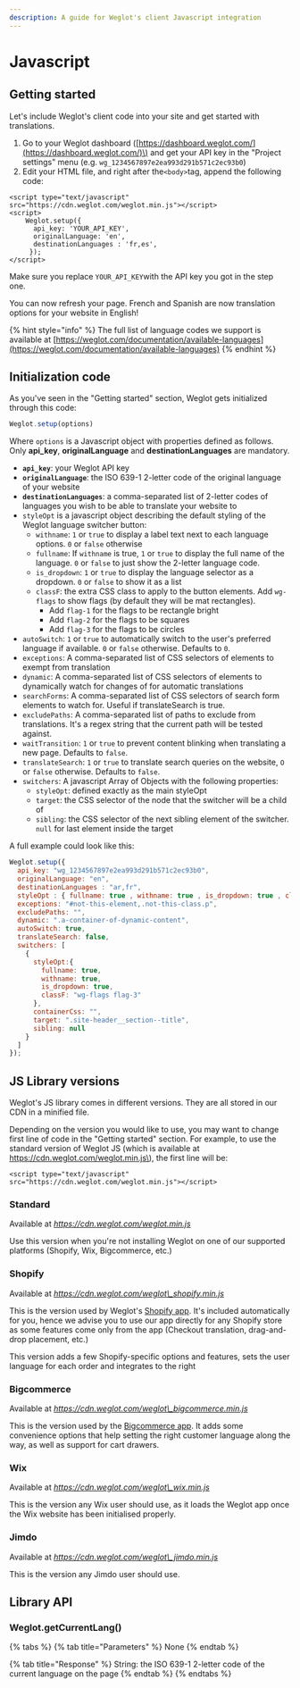 ```yaml
---
description: A guide for Weglot's client Javascript integration
---
```


# Javascript

## Getting started

Let's include Weglot's client code into your site and get started with translations.

1. Go to your Weglot dashboard \([https://dashboard.weglot.com/](https://dashboard.weglot.com/)\) and get your API key in the "Project settings" menu \(e.g. `wg_1234567897e2ea993d291b571c2ec93b0`\)
2. Edit your HTML file, and right after the`<body>`tag, append the following code:

```markup
<script type="text/javascript" src="https://cdn.weglot.com/weglot.min.js"></script>
<script>
	Weglot.setup({
	  api_key: 'YOUR_API_KEY',
	  originalLanguage: 'en',
	  destinationLanguages : 'fr,es',
	 });
</script>
```

Make sure you replace `YOUR_API_KEY`with the API key you got in the step one.

You can now refresh your page. French and Spanish are now translation options for your website in English!

{% hint style="info" %}
The full list of language codes we support is available at [https://weglot.com/documentation/available-languages](https://weglot.com/documentation/available-languages)
{% endhint %}

## Initialization code

As you've seen in the "Getting started" section, Weglot gets initialized through this code:

```javascript
Weglot.setup(options)
```

Where `options` is a Javascript object with properties defined as follows. Only **api\_key**, **originalLanguage** and **destinationLanguages** are mandatory.

* **`api_key`**: your Weglot API key
* **`originalLanguage`**: the ISO 639-1 2-letter code of the original language of your website
* **`destinationLanguages`**: a comma-separated list of 2-letter codes of languages you wish to be able to translate your website to
* `styleOpt` is a javascript object describing the default styling of the Weglot language switcher button:
  * `withname`: `1` or `true` to display a label text next to each language options. `0` or `false` otherwise
  * `fullname`: If `withname` is true, `1` or `true` to display the full name of the language. `0` or `false` to just show the 2-letter language code.
  * `is_dropdown`: `1` or `true` to display the language selector as a dropdown. `0` or `false` to show it as a list
  * `classF`: the extra CSS class to apply to the button elements. Add `wg-flags` to show flags \(by default they will be mat rectangles\).
    * Add `flag-1` for the flags to be rectangle bright
    * Add `flag-2` for the flags to be squares
    * Add `flag-3` for the flags to be circles
* `autoSwitch`: `1` or `true` to automatically switch to the user's preferred language if available. `0` or `false` otherwise. Defaults to `0`.
* `exceptions`: A comma-separated list of CSS selectors of elements to exempt from translation
* `dynamic`: A comma-separated list of CSS selectors of elements to dynamically watch for changes of for automatic translations
* `searchForms`: A comma-separated list of CSS selectors of search form elements to watch for. Useful if translateSearch is true.
* `excludePaths`: A comma-separated list of paths to exclude from translations. It's a regex string that the current path will be tested against.
* `waitTransition`: `1` or `true` to prevent content blinking when translating a new page. Defaults to `false`.
* `translateSearch`: `1` or `true` to translate search queries on the website, `O` or `false` otherwise. Defaults to `false`.
* `switchers`: A javascript Array of Objects with the following properties:
  * `styleOpt`: defined exactly as the main styleOpt
  * `target`: the CSS selector of the node that the switcher will be a child of
  * `sibling`: the CSS selector of the next sibling element of the switcher. `null` for last element inside the target

A full example could look like this:

```javascript
Weglot.setup({
  api_key: "wg_1234567897e2ea993d291b571c2ec93b0",
  originalLanguage: "en",
  destinationLanguages : "ar,fr",
  styleOpt : { fullname: true , withname: true , is_dropdown: true , classF: "wg-flags flag-3" },
  exceptions: "#not-this-element,.not-this-class.p",
  excludePaths: "",
  dynamic: ".a-container-of-dynamic-content",
  autoSwitch: true,
  translateSearch: false,
  switchers: [
    {
      styleOpt:{
        fullname: true,
        withname: true,
        is_dropdown: true,
        classF: "wg-flags flag-3"
      },
      containerCss: "",
      target: ".site-header__section--title",
      sibling: null
    }
  ]
});
```

## JS Library versions

Weglot's JS library comes in different versions. They are all stored in our CDN in a minified file.

Depending on the version you would like to use, you may want to change first line of code in the "Getting started" section. For example, to use the standard version of Weglot JS \(which is available at https://cdn.weglot.com/weglot.min.js\), the first line will be:

```markup
<script type="text/javascript" src="https://cdn.weglot.com/weglot.min.js"></script>
```

### **Standard**

Available at _https://cdn.weglot.com/weglot.min.js_

Use this version when you're not installing Weglot on one of our supported platforms \(Shopify, Wix, Bigcommerce, etc.\)

### Shopify

Available at _https://cdn.weglot.com/weglot\_shopify.min.js_ 

This is the version used by Weglot's [Shopify app](https://apps.shopify.com/weglot). It's included automatically for you, hence we advise you to use our app directly for any Shopify store as some features come only from the app \(Checkout translation, drag-and-drop placement, etc.\)

This version adds a few Shopify-specific options and features, sets the user language for each order and integrates to the right

### **Bigcommerce**

Available at _https://cdn.weglot.com/weglot\_bigcommerce.min.js_

This is the version used by the [Bigcommerce app](https://www.bigcommerce.com/apps/weglot-translate/). It adds some convenience options that help setting the right customer language along the way, as well as support for cart drawers.

### **Wix**

Available at _https://cdn.weglot.com/weglot\_wix.min.js_

This is the version any Wix user should use, as it loads the Weglot app once the Wix website has been initialised properly.

### **Jimdo**

Available at _https://cdn.weglot.com/weglot\_jimdo.min.js_

This is the version any Jimdo user should use.

## Library API

### Weglot.getCurrentLang\(\)

{% tabs %}
{% tab title="Parameters" %}
None
{% endtab %}

{% tab title="Response" %}
String: the ISO 639-1 2-letter code of the current language on the page
{% endtab %}
{% endtabs %}



